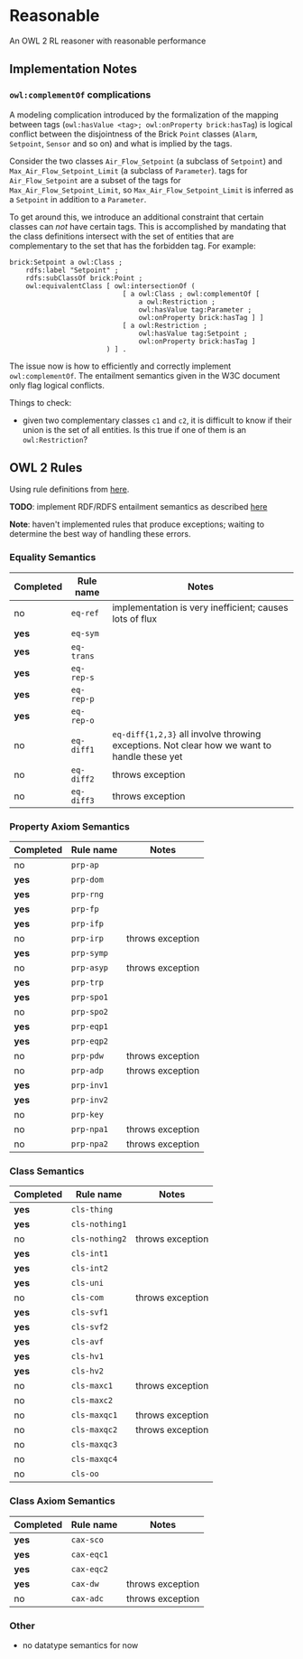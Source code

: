 # Reasonable

An OWL 2 RL reasoner with reasonable performance

## Implementation Notes


### `owl:complementOf` complications

A modeling complication introduced by the formalization of the mapping between tags (`owl:hasValue <tag>; owl:onProperty brick:hasTag`)
is logical conflict between the disjointness of the Brick `Point` classes (`Alarm`, `Setpoint`, `Sensor` and so on) and what is implied by
the tags.

Consider the two classes `Air_Flow_Setpoint` (a subclass of `Setpoint`) and `Max_Air_Flow_Setpoint_Limit` (a subclass of `Parameter`).
tags for `Air_Flow_Setpoint` are a subset of the tags for `Max_Air_Flow_Setpoint_Limit`, so `Max_Air_Flow_Setpoint_Limit` is inferred
as a `Setpoint` in addition to a `Parameter`.

To get around this, we introduce an additional constraint that certain classes can *not* have certain tags. This is accomplished
by mandating that the class definitions intersect with the set of entities that are complementary to the set that has the forbidden tag.
For example:

```ttl
brick:Setpoint a owl:Class ;
    rdfs:label "Setpoint" ;
    rdfs:subClassOf brick:Point ;
    owl:equivalentClass [ owl:intersectionOf (
                            [ a owl:Class ; owl:complementOf [
                                a owl:Restriction ;
                                owl:hasValue tag:Parameter ;
                                owl:onProperty brick:hasTag ] ]
                            [ a owl:Restriction ;
                                owl:hasValue tag:Setpoint ;
                                owl:onProperty brick:hasTag ]
                        ) ] .
```

The issue now is how to efficiently and correctly implement `owl:complementOf`. The entailment semantics given in the W3C document
only flag logical conflicts.

Things to check:
- given two complementary classes `c1` and `c2`, it is difficult to know if their union is the set of all entities. Is this true if one of them is an `owl:Restriction`?

## OWL 2 Rules

Using rule definitions from [here](https://www.w3.org/TR/owl2-profiles/#Reasoning_in_OWL_2_RL_and_RDF_Graphs_using_Rules).

**TODO**: implement RDF/RDFS entailment semantics as described [here](https://www.w3.org/TR/rdf11-mt/)

**Note**: haven't implemented rules that produce exceptions; waiting to determine the best way of handling these errors.

### Equality Semantics

|Completed| Rule name | Notes |
|---------|----------|-------|
| no     | `eq-ref` | implementation is very inefficient; causes lots of flux       |
| **yes**| `eq-sym` |       |
| **yes**| `eq-trans` |       |
| **yes**| `eq-rep-s` |       |
| **yes**| `eq-rep-p` |       |
| **yes**| `eq-rep-o` |       |
| no     | `eq-diff1` | `eq-diff{1,2,3}` all involve throwing exceptions. Not clear how we want to handle these yet      |
| no     | `eq-diff2` | throws exception |
| no     | `eq-diff3` | throws exception |

### Property Axiom Semantics

|Completed| Rule name | Notes |
|---------|----------|-------|
| no        | `prp-ap` |       |
| **yes**   | `prp-dom` |       |
| **yes**   | `prp-rng` |       |
| **yes**   | `prp-fp` |       |
| **yes**   | `prp-ifp` |       |
| no        | `prp-irp` | throws exception |
| **yes**   | `prp-symp` |       |
| no        | `prp-asyp` | throws exception |
| **yes**   | `prp-trp` |       |
| **yes**   | `prp-spo1` |       |
| no        | `prp-spo2` |       |
| **yes**   | `prp-eqp1` |       |
| **yes**   | `prp-eqp2` |       |
| no        | `prp-pdw` | throws exception |
| no        | `prp-adp` | throws exception |
| **yes**   | `prp-inv1` |       |
| **yes**   | `prp-inv2` |       |
| no        | `prp-key` |       |
| no        | `prp-npa1` | throws exception |
| no        | `prp-npa2` | throws exception |

### Class Semantics

|Completed| Rule name | Notes |
|---------|----------|-------|
| **yes**| `cls-thing` |       |
| **yes**| `cls-nothing1` |       |
| no     | `cls-nothing2` | throws exception       |
| **yes**| `cls-int1` |       |
| **yes**| `cls-int2` |       |
| **yes**| `cls-uni` |       |
| no     | `cls-com` | throws exception    |
| **yes**| `cls-svf1` |       |
| **yes**| `cls-svf2` |       |
| **yes**| `cls-avf` |       |
| **yes**| `cls-hv1` |       |
| **yes**| `cls-hv2` |       |
| no     | `cls-maxc1` | throws exception       |
| no     | `cls-maxc2` |       |
| no     | `cls-maxqc1` | throws exception       |
| no     | `cls-maxqc2` | throws exception      |
| no     | `cls-maxqc3` |       |
| no     | `cls-maxqc4` |       |
| no     | `cls-oo` |       |

### Class Axiom Semantics

|Completed| Rule name | Notes |
|---------|----------|-------|
| **yes**| `cax-sco` |       |
| **yes**| `cax-eqc1` |       |
| **yes**| `cax-eqc2` |       |
| **yes**| `cax-dw` | throws exception      |
| no     | `cax-adc` |  throws exception     |

### Other

- no datatype semantics for now
